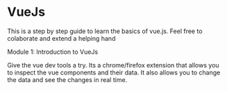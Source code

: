 # VueJs
This is a step by step guide to learn the basics of vue.js. Feel free to colaborate and extend a helping hand

Module 1: Introduction to VueJs

Give the vue dev tools a try. Its a chrome/firefox extension that allows you to inspect the vue components and their data. It also allows you to change the data and see the changes in real time.


